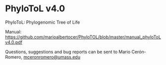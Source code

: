 # PhyloToL v4.0

PhyloToL: Phylogenomic Tree of Life

Manual: https://github.com/marioalbertocer/PhyloTOL/blob/master/manual_phyloToLv4.0.pdf

Questions, suggestions and bug reports can be sent to Mario Cerón-Romero, mceronromero@umass.edu
